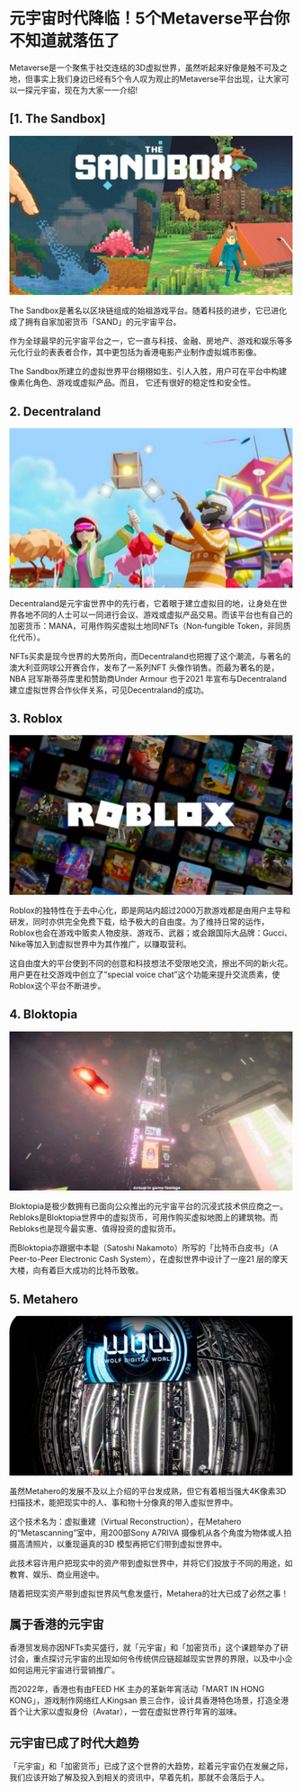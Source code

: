 # 元宇宙时代降临！5个Metaverse平台你不知道就落伍了




Metaverse是一个聚焦于社交连结的3D虚拟世界，虽然听起来好像是触不可及之地，但事实上我们身边已经有5个令人叹为观止的Metaverse平台出现，让大家可以一探元宇宙，现在为大家一一介绍!



## [1. The Sandbox]

![元宇宙](14.jpg)

The Sandbox是著名以区块链组成的始祖游戏平台。随着科技的进步，它已进化成了拥有自家加密货币「SAND」的元宇宙平台。

作为全球最早的元宇宙平台之一，它一直与科技、金融、房地产、游戏和娱乐等多元化行业的表表者合作，其中更包括为香港电影产业制作虚拟城市影像。

The Sandbox所建立的虚拟世界平台栩栩如生、引人入胜，用户可在平台中构建像素化角色、游戏或虚拟产品。而且， 它还有很好的稳定性和安全性。



## 2. Decentraland

![元宇宙](15.jpg)

Decentraland是元宇宙世界中的先行者，它着眼于建立虚拟目的地，让身处在世界各地不同的人士可以一同进行会议、游戏或虚拟产品交易。而该平台也有自己的加密货币：MANA，可用作购买虚拟土地同NFTs（Non‑fungible Token，非同质化代币）。

NFTs买卖是现今世界的大势所向，而Decentraland也把握了这个潮流，与著名的澳大利亚网球公开赛合作，发布了一系列NFT 头像作销售。而最为著名的是，NBA 冠军斯蒂芬库里和赞助商Under Armour 也于2021 年宣布与Decentraland 建立虚拟世界合作伙伴关系，可见Decentraland的成功。



## 3. Roblox

![元宇宙](16.jpg)

Roblox的独特性在于去中心化，即是网站内超过2000万款游戏都是由用户主导和研发，同时亦供完全免费下载，给予极大的自由度。为了维持日常的运作，Roblox也会在游戏中贩卖人物皮肤、游戏币、武器；或会跟国际大品牌：Gucci、Nike等加入到虚拟世界中为其作推广，以赚取营利。

这自由度大的平台使到不同的创意和科技想法不受限地交流，擦出不同的新火花。用户更在社交游戏中创立了”special voice chat”这个功能来提升交流质素，使Roblox这个平台不断进步。



## 4. Bloktopia

![元宇宙](17.jpg)

Bloktopia是极少数拥有已面向公众推出的元宇宙平台的沉浸式技术供应商之一。Rebloks是Bloktopia世界中的虚拟货币，可用作购买虚拟地图上的建筑物。而Rebloks也是现今最实惠、值得投资的虚拟货币。

而Bloktopia亦跟据中本聪（Satoshi Nakamoto）所写的「比特币白皮书」（A Peer-to-Peer Electronic Cash System），在虚拟世界中设计了一座21 层的摩天大楼，向有着巨大成功的比特币致敬。



## 5. Metahero

![元宇宙](18.jpg)

虽然Metahero的发展不及以上介绍的平台发成熟，但它有着相当强大4K像素3D扫描技术，能把现实中的人、事和物十分像真的带入虚拟世界中。

这个技术名为：虚拟重建（Virtual Reconstruction），在Metahero 的“Metascanning”室中，用200部Sony A7RIVA 摄像机从各个角度为物体或人拍摄高清照片，以重现逼真的3D 模型再把它们带到虚拟世界中。

此技术容许用户把现实中的资产带到虚拟世界中，并将它们投放于不同的用途，如教育、娱乐、商业用途中。

随着把现实资产带到虚拟世界风气愈发盛行，Metahera的壮大已成了必然之事！



## 属于香港的元宇宙

香港贸发局亦因NFTs卖买盛行，就「元宇宙」和「加密货币」这个课题举办了研讨会，重点探讨元宇宙的出现如何令传统供应链超越现实世界的界限，以及中小企如何运用元宇宙进行营销推广。

而2022年，香港也有由FEED HK 主办的革新年宵活动「MART IN HONG KONG」，游戏制作网络红人Kingsan 景三合作，设计具香港特色场景，打造全港首个让大家以虚拟身份（Avatar），一尝在虚拟世界行年宵的滋味。



## 元宇宙已成了时代大趋势

「元宇宙」和「加密货币」已成了这个世界的大趋势，趁着元宇宙仍在发展之际，我们应该开始了解及投入到相关的资讯中，早着先机，那就不会落后于人。
